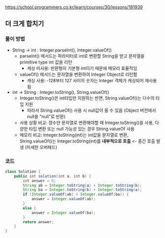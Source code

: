 https://school.programmers.co.kr/learn/courses/30/lessons/181939
## 더 크게 합치기

### 풀이 방법
- String -> int : Integer.parseInt(), Integer.valueOf()
    - parseInt() 메서드는 파라미터로 int로 변환할 String을 받고 문자열을 primitive type int 값을 리턴
        - 캐싱 미사용: 반환형이 기본형 int이기 때문에 메모리 효율적임
    - valueOf() 메서드는 문자열을 변환하여 Integer Object로 리턴함
        - 캐싱 사용: -128부터 127 사이의 숫자는 Integer 객체가 캐싱되어 재사용됨
- int -> String : Integer.toString(), String.valueOf()
    - Integer.toString()은 int타입만 지원하는 반면, String.valueOf()는 다수의 타입 지원
        - 따라서 String.valueOf() 사용 시 null값이 올 수 있음 (Object 버전에서 null을 "null"로 반환)
    - 사용 상황 비교: 정수만 문자열로 변환해야할 때 Integer.toString()을 사용, 다양한 타입 변환 또는 null 가능성 있는 경우 String.valueOf 사용
    - 메모리 비교: Integer.toString(int)는 int값을 문자열로 변환, String.valueOf()는 Integer.toString(int)를 **내부적으로 호출** <- 중간 호출 발생 (미세한 오버헤드)

### 코드
```java
class Solution {
    public int solution(int a, int b) {
        int answer = 0;
        String ab = Integer.toString(a) + Integer.toString(b);
        String ba = Integer.toString(b) + Integer.toString(a);
        if (Integer.valueOf(ab) > Integer.valueOf(ba)) {
            answer = Integer.valueOf(ab);
        }
        else {
            answer = Integer.valueOf(ba);
        }
        return answer;
    }
}
```
